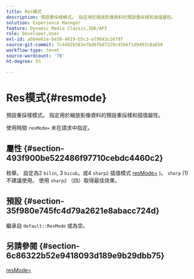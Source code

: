 ```yaml
---
title: Res模式
description: 預設重採樣模式。 指定用於縮放影像資料的預設重採樣和插值屬性。
solution: Experience Manager
feature: Dynamic Media Classic,SDK/API
role: Developer,User
exl-id: a604e61e-be38-4819-b5c3-a79843c1678f
source-git-commit: 7c4492b583e7bd6fb87229c4566f1d9493c8a650
workflow-type: tm+mt
source-wordcount: '78'
ht-degree: 5%

---
```


# Res模式{#resmode}

預設重採樣模式。 指定用於縮放影像資料的預設重採樣和插值屬性。

使用時間 `resMode=` 未在請求中指定。

## 屬性 {#section-493f900be522486f97710cebdc4460c2}

枚舉。 設定為2 `bilin`, 3 `bicub`，或4 `sharp2` 插值模式 [resMode=](/help/aem-is-ir-api/is-api/http-ref/image-serving-api-ref/c-http-protocol-reference/c-command-reference/r-is-http-resmode.md) )。 `sharp` (1)不建議使用。 使用 `sharp2` （四）取得最佳效果。

## 預設 {#section-35f980e745fc4d79a2621e8abacc724d}

繼承自 `default::ResMode` 或為空。

## 另請參閱 {#section-6c86322b52e9418093d189e9b29dbb75}

[resMode=](../../../../../is-api/image-catalog/image-serving-api-ref/c-image-catalog-reference/c-attributes-reference/r-is-cat-resmode.md#reference-609095ef568743a086f28d87c54dafa2)
